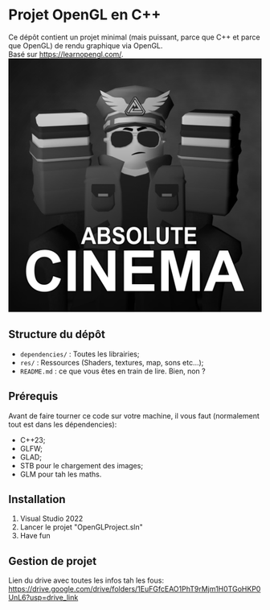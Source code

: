 # Projet OpenGL en C++

Ce dépôt contient un projet minimal (mais puissant, parce que C++ et parce que OpenGL) de rendu graphique via OpenGL.<br>
Basé sur https://learnopengl.com/.
![Absolute cinema](./OpenGLProject/res/textures/absolutecinema.png)


##  Structure du dépôt

- `dependencies/` : Toutes les librairies;
- `res/` : Ressources (Shaders, textures, map, sons etc...);
- `README.md` : ce que vous êtes en train de lire. Bien, non ?

##  Prérequis

Avant de faire tourner ce code sur votre machine, il vous faut (normalement tout est dans les dépendencies):

- C++23;
- GLFW;
- GLAD;
- STB pour le chargement des images;
- GLM pour tah les maths.

##  Installation

1. Visual Studio 2022
2. Lancer le projet "OpenGLProject.sln"
3. Have fun

## Gestion de projet

Lien du drive avec toutes les infos tah les fous:<br>
https://drive.google.com/drive/folders/1EuFGfcEAO1PhT9rMjm1H0TGoHKP0UnL6?usp=drive_link
